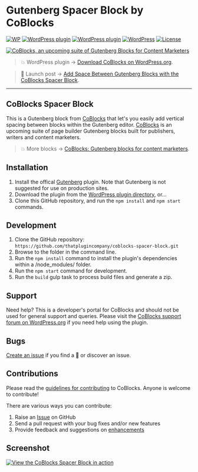 # Gutenberg Spacer Block by CoBlocks

[![WP](https://img.shields.io/badge/WordPress-%E2%86%92-lightgrey.svg?style=flat-square)](https://wordpress.org/plugins/spacer-block-gutenberg)
[![WordPress plugin](https://img.shields.io/wordpress/plugin/dt/spacer-block-gutenberg.svg?style=flat)](https://wordpress.org/plugins/spacer-block-gutenberg/) [![WordPress plugin](https://img.shields.io/wordpress/plugin/v/spacer-block-gutenberg.svg?style=flat)](https://wordpress.org/plugins/spacer-block-gutenberg/) [![WordPress](https://img.shields.io/wordpress/v/spacer-block-gutenberg.svg?style=flat)]() [![License](https://img.shields.io/badge/license-GPL--3.0%2B-red.svg)](https://github.com/thatplugincompany/coblocks-spacer-block/blob/master/license.txt)

[![CoBlocks, an upcoming suite of Gutenberg Blocks for Content Marketers](https://user-images.githubusercontent.com/1813435/39494435-5fc12b72-4d64-11e8-8dc4-24e159afe340.jpg)](https://coblocks.com)

> 💥 WordPress plugin → [Download CoBlocks on WordPress.org](https://wordpress.org/plugins/coblocks/).

> 📖 Launch post → [Add Space Between Gutenberg Blocks with the CoBlocks Spacer Block](https://richtabor.com/gutenkit-spacer-gutenberg-blocks).

---

## CoBlocks Spacer Block ##

This is a Gutenberg block from [CoBlocks](https://coblocks.com?utm_medium=coblocks-spacer-block-github&utm_source=readme&utm_campaign=readme&utm_content=coblocks) that let's you easily add vertical spacing between blocks within the Gutenberg editor. [CoBlocks](https://coblocks.com?utm_medium=coblocks-spacer-block-github&utm_source=readme&utm_campaign=readme&utm_content=footer-text) is an upcoming suite of page builder Gutenberg blocks built for publishers, writers and content marketers.

> 💥 More blocks → [CoBlocks: Gutenberg blocks for content marketers](https://github.com/thatplugincompany/coblocks).

## Installation ##

1. Install the offical [Gutenberg](https://wordpress.org/plugins/gutenberg/) plugin. Note that Gutenberg is not suggested for use on production sites.
2. Download the plugin from the [WordPress plugin directory](https://wordpress.org/plugins/spacer-block-gutenberg/), or...
3. Clone this GitHub repository, and run the `npm install` and `npm start` commands.

## Development ##
1. Clone the GitHub repository: `https://github.com/thatplugincompany/coblocks-spacer-block.git`
2. Browse to the folder in the command line.
3. Run the `npm install` command to install the plugin's dependencies within a /node_modules/ folder.
4. Run the `npm start` command for development.
5. Run the `build` gulp task to process build files and generate a zip.

## Support ##
Need help? This is a developer's portal for CoBlocks and should not be used for general support and queries. Please visit the [CoBlocks support forum on WordPress.org](https://wordpress.org/support/plugin/coblocks) if you need help using the plugin.

## Bugs ##
[Create an issue](https://github.com/thatplugincompany/coblocks/issues/new) if you find a 🐞 or discover an issue.

## Contributions ##
Please read the [guidelines for contributing](https://github.com/thatplugincompany/coblocks/blob/master/CONTRIBUTING.md) to CoBlocks. Anyone is welcome to contribute!

There are various ways you can contribute:

1. Raise an [Issue](https://github.com/thatplugincompany/coblocks/issues/new) on GitHub
2. Send a pull request with your bug fixes and/or new features
3. Provide feedback and suggestions on [enhancements](https://github.com/thatplugincompany/coblocks/issues?direction=desc&labels=Enhancement&page=1&sort=created&state=open)

## Screenshot ##

[![View the CoBlocks Spacer Block in action](https://user-images.githubusercontent.com/1813435/39523967-6af49692-4de5-11e8-9d8a-06d3c2f611f3.jpg)](https://coblocks.com)
